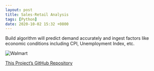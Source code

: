 ```yaml
---
layout: post
title: Sales-Retail Analysis
tags: [Python]
date: 2020-10-02 15:32 +0800
---
```

Build algorithm will predict demand accurately and ingest factors like economic conditions including CPI, Unemployment Index, etc.

![Walmart](https://www.signalsaz.com/wp-content/uploads/2020/03/Walmart.jpg)

[This Project’s GitHub Repository](https://github.com/HayaAlmutairi/Walmart-Retail-Analysis)
